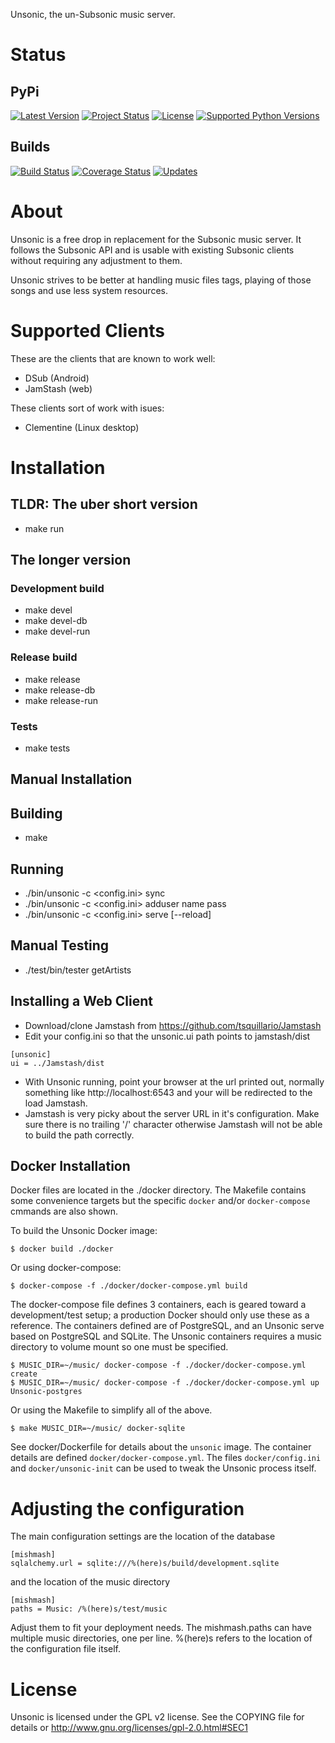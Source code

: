 Unsonic, the un-Subsonic music server.

Status
======

## PyPi

[![Latest Version](https://img.shields.io/pypi/v/unsonic.svg)](https://pypi.python.org/pypi/unsonic/)
[![Project Status](https://img.shields.io/pypi/status/unsonic.svg)](https://pypi.python.org/pypi/unsonic/)
[![License](https://img.shields.io/pypi/l/unsonic.svg)](https://pypi.python.org/pypi/unsonic/)
[![Supported Python Versions](https://img.shields.io/pypi/pyversions/unsonic.svg)](https://pypi.python.org/pypi/unsonic/)

## Builds

[![Build Status](https://travis-ci.org/redshodan/unsonic.svg?branch=master)](https://travis-ci.org/redshodan/unsonic)
[![Coverage Status](https://coveralls.io/repos/github/redshodan/unsonic/badge.svg?branch=master)](https://coveralls.io/github/redshodan/unsonic?branch=master)
[![Updates](https://pyup.io/repos/github/redshodan/unsonic/shield.svg)](https://pyup.io/repos/github/redshodan/unsonic/)


About
=====
Unsonic is a free drop in replacement for the Subsonic music server. It follows
the Subsonic API and is usable with existing Subsonic clients without requiring
any adjustment to them.

Unsonic strives to be better at handling music files tags, playing of those
songs and use less system resources.


Supported Clients
=================
These are the clients that are known to work well:
  * DSub (Android)
  * JamStash (web)

These clients sort of work with isues:
  * Clementine (Linux desktop)


Installation
============

## TLDR: The uber short version
  * make run

## The longer version


### Development build
  * make devel
  * make devel-db
  * make devel-run

### Release build
  * make release
  * make release-db
  * make release-run

### Tests
  * make tests


Manual Installation
-------------------

## Building
  * make


Running
-------
  * ./bin/unsonic -c <config.ini> sync
  * ./bin/unsonic -c <config.ini> adduser name pass
  * ./bin/unsonic -c <config.ini> serve [--reload]


Manual Testing
--------------
  * ./test/bin/tester getArtists


Installing a Web Client
-----------------------
  * Download/clone Jamstash from https://github.com/tsquillario/Jamstash
  * Edit your config.ini so that the unsonic.ui path points to jamstash/dist
  
  ```
  [unsonic]
  ui = ../Jamstash/dist
  ```
  
  * With Unsonic running, point your browser at the url printed out, normally
    something like http://localhost:6543 and your will be redirected to the load
    Jamstash.
  * Jamstash is very picky about the server URL in it's configuration. Make sure
    there is no trailing '/' character otherwise Jamstash will not be able to
    build the path correctly.


Docker Installation
-------------------
Docker files are located in the ./docker directory. The Makefile contains some 
convenience targets but the specific ``docker`` and/or ``docker-compose`` cmmands
are also shown.

To build the Unsonic Docker image:

```
$ docker build ./docker
```

Or using docker-compose:

```
$ docker-compose -f ./docker/docker-compose.yml build
```

The docker-compose file defines 3 containers, each is geared toward a development/test setup; a
production Docker should only use these as a reference. The containers defined are of PostgreSQL,
and an Unsonic serve based on PostgreSQL and SQLite. The Unsonic containers requires a music
directory to volume mount so one must be specified.

```
$ MUSIC_DIR=~/music/ docker-compose -f ./docker/docker-compose.yml create
$ MUSIC_DIR=~/music/ docker-compose -f ./docker/docker-compose.yml up Unsonic-postgres
```


Or using the Makefile to simplify all of the above.

```
$ make MUSIC_DIR=~/music/ docker-sqlite
```

See docker/Dockerfile for details about the ``unsonic`` image. The container details are 
defined ``docker/docker-compose.yml``. The files ``docker/config.ini`` and ``docker/unsonic-init``
can be used to tweak the Unsonic process itself.


Adjusting the configuration
===========================
The main configuration settings are the location of the database

```
[mishmash]
sqlalchemy.url = sqlite:///%(here)s/build/development.sqlite
```

and the location of the music directory

```
[mishmash]
paths = Music: /%(here)s/test/music
```

Adjust them to fit your deployment needs. The mishmash.paths can have multiple 
music directories, one per line. %(here)s refers to the location of the 
configuration file itself.


License
=======
Unsonic is licensed under the GPL v2 license. See the COPYING file for details or
http://www.gnu.org/licenses/gpl-2.0.html#SEC1

